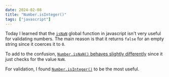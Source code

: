 ```yaml
---
date: 2024-02-08
title: "Number.isInteger()"
tags: ["javascript"]
---
```



Today I learned that the [`isNaN`](https://developer.mozilla.org/en-US/docs/Web/JavaScript/Reference/Global_Objects/isNaN) global function in javascript isn't very useful for validating numbers.
The main reason is that it returns `false` for an empty string since it coerces it to `0`.

To add to the confusion, [`Number.isNaN()` behaves slightly differently](https://stackoverflow.com/questions/33164725/confusion-between-isnan-and-number-isnan-in-javascript) since it just checks for the value `NaN`.

For validation, I found [`Number.isInteger()`](https://developer.mozilla.org/en-US/docs/Web/JavaScript/Reference/Global_Objects/Number/isInteger) to be the most useful.
